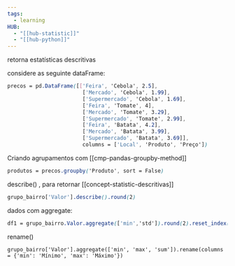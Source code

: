 ```yaml
---
tags:
  - learning
HUB:
  - "[[hub-statistic]]"
  - "[[hub-python]]"
---
```


retorna estatísticas descritivas

considere as seguinte dataFrame:
```css
precos = pd.DataFrame([['Feira', 'Cebola', 2.5], 
                        ['Mercado', 'Cebola', 1.99], 
                        ['Supermercado', 'Cebola', 1.69], 
                        ['Feira', 'Tomate', 4], 
                        ['Mercado', 'Tomate', 3.29], 
                        ['Supermercado', 'Tomate', 2.99], 
                        ['Feira', 'Batata', 4.2], 
                        ['Mercado', 'Batata', 3.99], 
                        ['Supermercado', 'Batata', 3.69]], 
                        columns = ['Local', 'Produto', 'Preço'])
```

Criando agrupamentos com [[cmp-pandas-groupby-method]]
```css
produtos = precos.groupby('Produto', sort = False)
```

describe() , para retornar [[concept-statistic-descritivas]]
```css
grupo_bairro['Valor'].describe().round(2)
```

dados com aggregate:
```css
df1 = grupo_bairro.Valor.aggregate(['min','std']).round(2).reset_index()
```

rename()
```
grupo_bairro['Valor'].aggregate(['min', 'max', 'sum']).rename(columns = {'min': 'Mínimo', 'max': 'Máximo'})
```